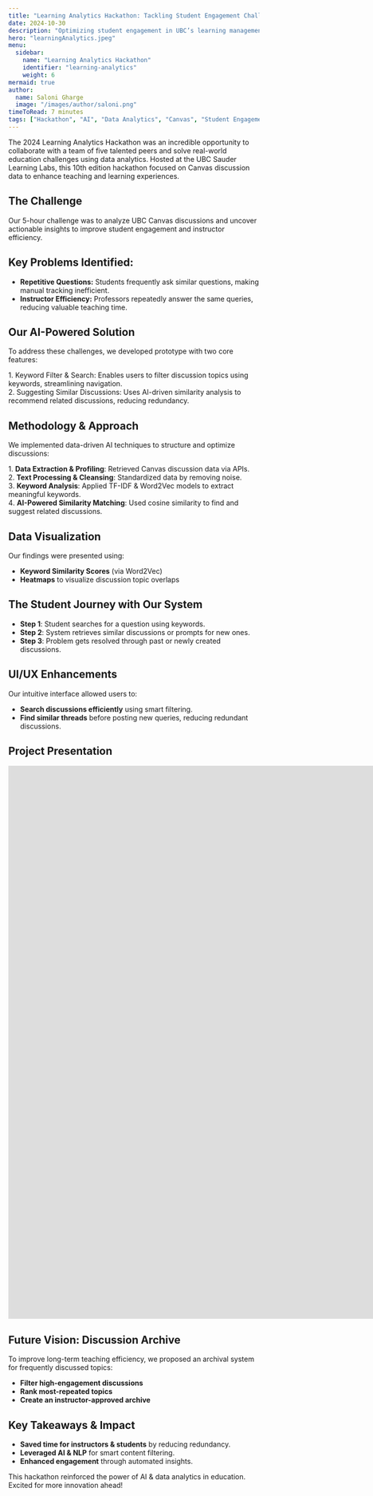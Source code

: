 ```yaml
---
title: "Learning Analytics Hackathon: Tackling Student Engagement Challenges Through Canvas Data"
date: 2024-10-30
description: "Optimizing student engagement in UBC’s learning management system using AI and data analytics."
hero: "learningAnalytics.jpeg"
menu:
  sidebar:
    name: "Learning Analytics Hackathon"
    identifier: "learning-analytics"
    weight: 6
mermaid: true
author:
  name: Saloni Gharge
  image: "/images/author/saloni.png"
timeToRead: 7 minutes
tags: ["Hackathon", "AI", "Data Analytics", "Canvas", "Student Engagement"]
---
```

The 2024 Learning Analytics Hackathon was an incredible opportunity to collaborate with a team of five talented peers and solve real-world education challenges using data analytics. Hosted at the UBC Sauder Learning Labs, this 10th edition hackathon focused on Canvas discussion data to enhance teaching and learning experiences.

## The Challenge  
Our 5-hour challenge was to analyze UBC Canvas discussions and uncover actionable insights to improve student engagement and instructor efficiency.

## Key Problems Identified:
- **Repetitive Questions:** Students frequently ask similar questions, making manual tracking inefficient.  
- **Instructor Efficiency:** Professors repeatedly answer the same queries, reducing valuable teaching time.

## Our AI-Powered Solution  
To address these challenges, we developed prototype with two core features:  

1️. Keyword Filter & Search: Enables users to filter discussion topics using keywords, streamlining navigation.  
2️. Suggesting Similar Discussions: Uses AI-driven similarity analysis to recommend related discussions, reducing redundancy.  

## Methodology & Approach  
We implemented data-driven AI techniques to structure and optimize discussions: 

1️. **Data Extraction & Profiling**: Retrieved Canvas discussion data via APIs.  
2️. **Text Processing & Cleansing**: Standardized data by removing noise.  
3️. **Keyword Analysis**: Applied TF-IDF & Word2Vec models to extract meaningful keywords.  
4️. **AI-Powered Similarity Matching**: Used cosine similarity to find and suggest related discussions.  

## Data Visualization  
Our findings were presented using:  
- **Keyword Similarity Scores** (via Word2Vec)
- **Heatmaps** to visualize discussion topic overlaps 

## **The Student Journey with Our System**  
- **Step 1**: Student searches for a question using keywords.  
- **Step 2**: System retrieves similar discussions or prompts for new ones.  
- **Step 3**: Problem gets resolved through past or newly created discussions.  

## **UI/UX Enhancements**  
Our intuitive interface allowed users to:  
- **Search discussions efficiently** using smart filtering.  
- **Find similar threads** before posting new queries, reducing redundant discussions.

## Project Presentation
<iframe src="https://docs.google.com/presentation/d/e/2PACX-1vRvJEMPc75yJNWuOSutjibReutafYTPs-27anJfGQm17tYfmg0Qk-Z4bYMYGnKDIg/embed?start=true&loop=true&delayms=3000" frameborder="0" width="1920" height="1109" allowfullscreen="true" mozallowfullscreen="true" webkitallowfullscreen="true"></iframe>

## Future Vision: **Discussion Archive**  
To improve long-term teaching efficiency, we proposed an archival system for frequently discussed topics:  
- **Filter high-engagement discussions**
- **Rank most-repeated topics**
- **Create an instructor-approved archive**  

## Key Takeaways & Impact
- **Saved time for instructors & students** by reducing redundancy.
- **Leveraged AI & NLP** for smart content filtering.
- **Enhanced engagement** through automated insights.  

This hackathon reinforced the power of AI & data analytics in education. Excited for more innovation ahead!  

